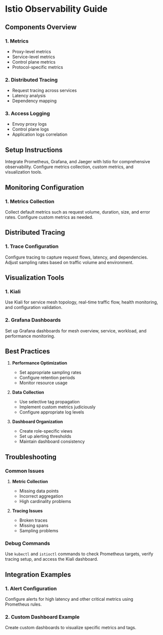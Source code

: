 # Istio Observability Guide

## Components Overview

### 1. Metrics
- Proxy-level metrics
- Service-level metrics
- Control plane metrics
- Protocol-specific metrics

### 2. Distributed Tracing
- Request tracing across services
- Latency analysis
- Dependency mapping

### 3. Access Logging
- Envoy proxy logs
- Control plane logs
- Application logs correlation

## Setup Instructions

Integrate Prometheus, Grafana, and Jaeger with Istio for comprehensive observability. Configure metrics collection, custom metrics, and visualization tools.

## Monitoring Configuration

### 1. Metrics Collection
Collect default metrics such as request volume, duration, size, and error rates. Configure custom metrics as needed.

## Distributed Tracing

### 1. Trace Configuration
Configure tracing to capture request flows, latency, and dependencies. Adjust sampling rates based on traffic volume and environment.

## Visualization Tools

### 1. Kiali
Use Kiali for service mesh topology, real-time traffic flow, health monitoring, and configuration validation.

### 2. Grafana Dashboards
Set up Grafana dashboards for mesh overview, service, workload, and performance monitoring.

## Best Practices

1. **Performance Optimization**
   - Set appropriate sampling rates
   - Configure retention periods
   - Monitor resource usage

2. **Data Collection**
   - Use selective tag propagation
   - Implement custom metrics judiciously
   - Configure appropriate log levels

3. **Dashboard Organization**
   - Create role-specific views
   - Set up alerting thresholds
   - Maintain dashboard consistency

## Troubleshooting

### Common Issues
1. **Metric Collection**
   - Missing data points
   - Incorrect aggregation
   - High cardinality problems

2. **Tracing Issues**
   - Broken traces
   - Missing spans
   - Sampling problems

### Debug Commands
Use `kubectl` and `istioctl` commands to check Prometheus targets, verify tracing setup, and access the Kiali dashboard.

## Integration Examples

### 1. Alert Configuration
Configure alerts for high latency and other critical metrics using Prometheus rules.

### 2. Custom Dashboard Example
Create custom dashboards to visualize specific metrics and tags.